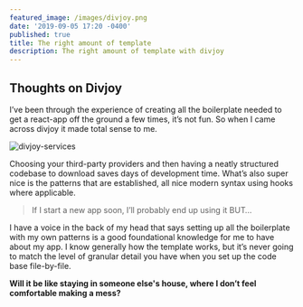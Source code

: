 ```yaml
---
featured_image: /images/divjoy.png
date: '2019-09-05 17:20 -0400'
published: true
title: The right amount of template
description: The right amount of template with divjoy
---
```

## Thoughts on Divjoy

I’ve been through the experience of creating all the boilerplate needed to get a react-app off the ground a few times, it’s not fun. So when I came across divjoy it made total sense to me.

![divjoy-services]({{site.baseurl}}/images/divjoy-services.png)

Choosing your third-party providers and then having a neatly structured codebase to download saves days of development time. What’s also super nice is the patterns that are established, all nice modern syntax using hooks where applicable. 

> If I start a new app soon, I’ll probably end up using it BUT…

I have a voice in the back of my head that says setting up all the boilerplate with my own patterns is a good foundational knowledge for me to have about my app. I know generally how the template works, but it’s never going to match the level of granular detail you have when you set up the code base file-by-file.

**Will it be like staying in someone else's house, where I don’t feel comfortable making a mess?**



